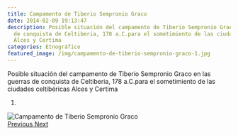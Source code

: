 ```yaml
---
title: Campamento de Tiberio Sempronio Graco
date: 2014-02-09 19:13:47
description: Posible situación del campamento de Tiberio Sempronio Graco en las guerras
  de conquista de Celtiberia, 178 a.C.para el sometimiento de las ciudades celtibéricas
  Alces y Certima
categories: Etnográfico
featured_image: /img/campamento-de-tiberio-sempronio-graco-1.jpg
---
```



Posible situación del campamento de Tiberio Sempronio Graco en las guerras de conquista de Celtiberia, 178 a.C.para el sometimiento de las ciudades celtibéricas Alces y Certima

<div id="myCarousel" class="carousel slide" df-ride="carousel">
  <!-- Indicators -->
  <ol class="carousel-indicators">
    <li df-target="#myCarousel" df-slide-to="0" class="active"></li>
  </ol>
  <!-- Wrapper for slides -->
  <div class="carousel-inner" role="listbox">
    <div class="item active">
      <img src="/img/campamento-de-tiberio-sempronio-graco-1.jpg" alt="Campamento de Tiberio Sempronio Graco">
    </div>
  <!-- Left and right controls -->
  <a class="left carousel-control" href="#myCarousel" role="button" df-slide="prev">
    <span class="glyphicon glyphicon-chevron-left" aria-hidden="true"></span>
    <span class="sr-only">Previous</span>
  </a>
  <a class="right carousel-control" href="#myCarousel" role="button" df-slide="next">
    <span class="glyphicon glyphicon-chevron-right" aria-hidden="true"></span>
    <span class="sr-only">Next</span>
  </a>
</div>
